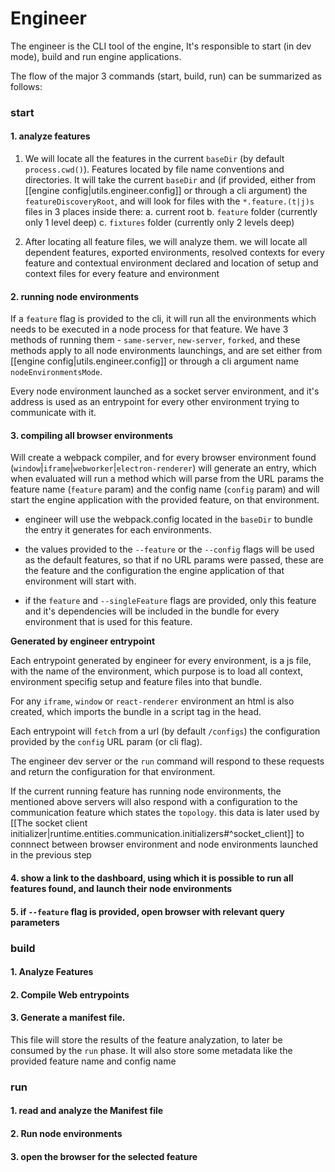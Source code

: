 # Engineer

The engineer is the CLI tool of the engine, It's responsible to start (in dev mode), build and run engine applications.

The flow of the major 3 commands (start, build, run) can be summarized as follows:

### start

#### 1. analyze features

1. We will locate all the features in the current `baseDir` (by default `process.cwd()`).
   Features located by file name conventions and directories.
   It will take the current `baseDir` and (if provided, either from [[engine config|utils.engineer.config]] or through a
   cli argument) the `featureDiscoveryRoot`, and will look for files with the `*.feature.(t|j)s` files in 3 places
   inside there:
   a. current root
   b. `feature` folder (currently only 1 level deep)
   c. `fixtures` folder (currently only 2 levels deep)

2. After locating all feature files, we will analyze them. we will locate all dependent features, exported environments,
   resolved contexts for every feature and contextual environment declared and location of setup and context files for
   every feature and environment

#### 2. running node environments

If a `feature` flag is provided to the cli, it will run all the environments which needs to be executed in a node
process for that feature.
We have 3 methods of running them - `same-server`, `new-server`, `forked`, and these methods apply to all node
environments launchings, and are set either from [[engine config|utils.engineer.config]] or through a cli argument
name `nodeEnvironmentsMode`.

Every node environment launched as a socket server environment, and it's address is used as an entrypoint for every
other environment trying to communicate with it.

#### 3. compiling all browser environments

Will create a webpack compiler, and for every browser environment
found (`window`|`iframe`|`webworker`|`electron-renderer`) will generate an entry, which when evaluated will run a method
which will parse from the URL params the feature name (`feature` param) and the config name (`config` param) and will
start the engine application with the provided feature, on that environment.

- engineer will use the webpack.config located in the `baseDir` to bundle the entry it generates for each environments.

- the values provided to the `--feature` or the `--config` flags will be used as the default features, so that if no URL
  params were passed, these are the feature and the configuration the engine application of that environment will start
  with.

- if the `feature` and `--singleFeature` flags are provided, only this feature and it's dependencies will be included in
  the bundle for every environment that is used for this feature.

**Generated by engineer entrypoint**

Each entrypoint generated by engineer for every environment, is a js file, with the name of the environment, which
purpose is to load all context, environment specifig setup and feature files into that bundle.

For any `iframe`, `window` or `react-renderer` environment an html is also created, which imports the bundle in a script
tag in the head.

Each entrypoint will `fetch` from a url (by default `/configs`) the configuration provided by the `config` URL param (or
cli flag).

The engineer dev server or the `run` command will respond to these requests and return the configuration for that
environment.

If the current running feature has running node environments, the mentioned above servers will also respond with a
configuration to the communication feature which states the `topology`. this data is later used
by [[The socket client initializer|runtime.entities.communication.initializers#^socket_client]] to connnect between
browser environment and node environments launched in the previous step

#### 4. show a link to the dashboard, using which it is possible to run all features found, and launch their node environments

#### 5. if `--feature` flag is provided, open browser with relevant query parameters

### build

#### 1. Analyze Features

#### 2. Compile Web entrypoints

#### 3. Generate a manifest file.

This file will store the results of the feature
analyzation, to later be consumed by the `run` phase.
It will also store some metadata like the provided feature name and config name

### run

#### 1. read and analyze the Manifest file

#### 2. Run node environments

#### 3. open the browser for the selected feature
